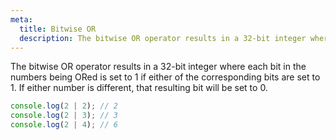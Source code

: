 ```yaml
---
meta:
  title: Bitwise OR
  description: The bitwise OR operator results in a 32-bit integer where each bit in the numbers being ORed is set to 1 if either of the corresponding bits are set to 1. If either number is different, that resulting bit will be set to 0.
---
```


The bitwise OR operator results in a 32-bit integer where each bit in
the numbers being ORed is set to 1 if either of the corresponding bits
are set to 1. If either number is different, that resulting bit will be
set to 0.

```javascript
console.log(2 | 2); // 2
console.log(2 | 3); // 3
console.log(2 | 4); // 6
```

